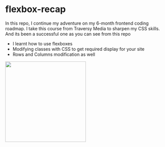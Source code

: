 # flexbox-recap
In this repo, I continue my adventure on my 6-month frontend coding roadmap. I take this course from Traversy Media to sharpen my CSS skills.
And its been a successful one as you can see from this repo

* I learnt how to use flexboxes
* Modifying classes with CSS to get required display for your site
* Rows and Columns modification as well

<img src="flexbox.jpg" width="256"/>

